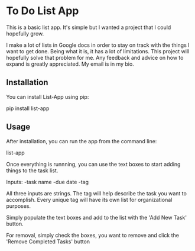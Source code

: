 # To Do List App
This is a basic list app. It's simple but I wanted a project that I could hopefully grow.

I make a lot of lists in Google docs in order to stay on track with the things I want to get done. Being what it is, it has a lot of limitations.
This project will hopefully solve that problem for me. Any feedback and advice on how to expand is greatly appreciated. My email is in my bio.

## Installation

You can install List-App using pip:

pip install list-app

## Usage

After installation, you can run the app from the command line:

list-app

Once everything is runnning, you can use the text boxes to start adding things to the task list.

Inputs:
    -task name
    -due date
    -tag

All three inputs are strings. The tag will help describe the task you want to accomplish. Every unique tag will have its own list for organizational purposes.

Simply populate the text boxes and add to the list with the 'Add New Task' button. 

For removal, simply check the boxes, you want to remove and click the 'Remove Completed Tasks' button